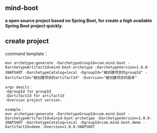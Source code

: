 ## mind-boot 
#### a open source project based on Spring Boot, for create a high available Spring Boot project quickly.

## create project
command template：
```
mvn archetype:generate -DarchetypeGroupId=com.mind.boot -DarchetypeArtifactId=mind-boot-archetype -DarchetypeVersion=1.0.0-SNAPSHOT -DarchetypeCatalog=local -DgroupId="被创建项目的groupId" -DartifactId="被创建项目的artifactId" -Dversion="被创建项目的版本"

args deails：
-DgroupId for groupId
-DartifactId for artifactId
-Dversion project version.

example：
mvn archetype:generate -DarchetypeGroupId=com.mind.boot -DarchetypeArtifactId=minid-boot-archetype -DarchetypeVersion=1.0.0-SNAPSHOT -DarchetypeCatalog=local -DgroupId=com.mind.boot.demo -DartifactId=demo -Dversion=1.0.0-SNAPSHOT
```